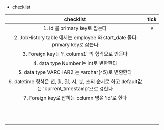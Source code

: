 - checklist

|    checklist                                                                             | tick | 
|:----------------------------------------------------------------------------------------:|:----:|
| 1. id 를 primary key로 잡는다                                                               |  v   | 
| 2. JobHistory table 에서는 employee 와 start_date 둘다 primary key로 잡는다                   |      |   
| 3. Foreign key는 'f_column1' 의 형식으로 만든다               |      | 
| 4. data type Number 는 int로 변환한다               |      | 
| 5. data type VARCHAR2 는 varchar(45)로 변환한다             |      | 
| 6. datetime 형식은 년, 월, 일, 시, 분, 초의 순서로 하고 default값은 'current_timestamp'으로 정한다   |      | 
| 7. Foreign key로 잡히는 column 명은 'id'로 한다               |      | 
|                |      | 
|                |      | 
|                |      | 
|                |      | 
|                |      | 
|                |      | 
|                |      | 
|                |      | 
|                |      | 
|                |      | 
|                |      | 
|                |      | 
